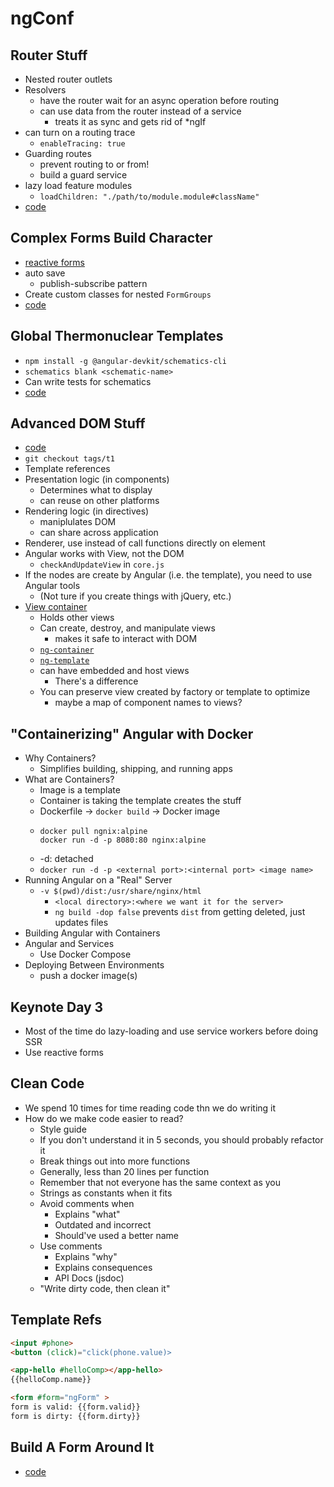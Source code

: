 # ngConf

## Router Stuff

- Nested router outlets
- Resolvers
  - have the router wait for an async operation before routing
  - can use data from the router instead of a service 
    - treats it as sync and gets rid of *ngIf
- can turn on a routing trace 
  - `enableTracing: true`
- Guarding routes
  - prevent routing to or from!
  - build a guard service
- lazy load feature modules
  - `loadChildren: "./path/to/module.module#className"`
- [code](https://github.com/deborah/MovieHunter-routing)

## Complex Forms Build Character

- [reactive forms](https://angular.io/guide/reactive-forms)
- auto save
  - publish-subscribe pattern
- Create custom classes for nested `FormGroups`
- [code](https://github.com/nscarlyon/dnd)


## Global Thermonuclear  Templates

- `npm install -g @angular-devkit/schematics-cli`
- `schematics blank <schematic-name>`
- Can write tests for schematics
- [code](https://github.com/brocco/global-thermonuclear-templates)

## Advanced DOM Stuff

- [code](ttps://github.com/maximusk/dom-manipulation-workshop)
- `git checkout tags/t1`
- Template references
- Presentation logic (in components)
  - Determines what to display
  - can reuse on other platforms
- Rendering logic (in directives)
  - maniplulates DOM
  - can share across application
- Renderer, use instead of call functions directly on element
- Angular works with View, not the DOM
  - `checkAndUpdateView` in `core.js`
- If the nodes are create by Angular (i.e. the template), you need to use Angular tools
  - (Not ture if you create things with jQuery, etc.)
- [View container](https://angular.io/api/core/ViewContainerRef)
  - Holds other views
  - Can create, destroy, and manipulate views
    - makes it safe to interact with DOM
  - [`ng-container`](https://angular.io/guide/structural-directives#ngcontainer)
  - [`ng-template`](https://angular.io/guide/structural-directives)
  - can have embedded and host views
    - There's a difference
  - You can preserve view created by factory or template to optimize
    - maybe a map of component names to views?

## "Containerizing" Angular with Docker

- Why Containers?
  - Simplifies building, shipping, and running apps
- What are Containers?
  - Image is a template
  - Container is taking the template creates the stuff
  - Dockerfile -> `docker build` -> Docker image
  - ```
    docker pull ngnix:alpine
    docker run -d -p 8080:80 nginx:alpine
    ```
  - -d: detached
  - `docker run -d -p <external port>:<internal port> <image name>`
- Running Angular on a "Real" Server
  - `-v $(pwd)/dist:/usr/share/nginx/html`
    - `<local directory>:<where we want it for the server>`
    - `ng build -dop false` prevents `dist` from getting deleted, just updates files
- Building Angular with Containers
- Angular and Services
  - Use Docker Compose
- Deploying Between Environments
  - push a docker image(s)

## Keynote Day 3

- Most of the time do lazy-loading and use service workers before doing SSR
- Use reactive forms


## Clean Code

- We spend 10 times for time reading code thn we do writing it
- How do we make code easier to read?
  - Style guide
  - If you don't understand it in 5 seconds, you should probably refactor it
  - Break things out into more functions
  - Generally, less than 20 lines per function
  - Remember that not everyone has the same context as you
  - Strings as constants when it fits
  - Avoid comments when
    - Explains "what"
    - Outdated and incorrect
    - Should've used a better name
  - Use comments
    - Explains "why"
    - Explains consequences
    - API Docs (jsdoc)
  - "Write dirty code, then clean it"

## Template Refs

  ```html
  <input #phone>
  <button (click)="click(phone.value)>
  ```

  ```html
  <app-hello #helloComp></app-hello>
  {{helloComp.name}}
  ```

  ```html
  <form #form="ngForm" >
  form is valid: {{form.valid}}
  form is dirty: {{form.dirty}}
  ```

## Build A Form Around It

- [code](https://stackblitz.com/@saniyusuf)
